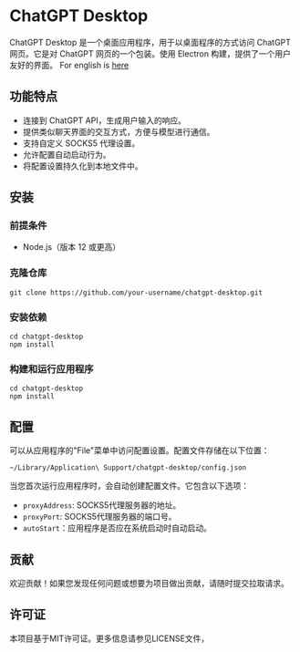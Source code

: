 # ChatGPT Desktop

ChatGPT Desktop 是一个桌面应用程序，用于以桌面程序的方式访问 ChatGPT 网页。它是对 ChatGPT 网页的一个包装。使用 Electron 构建，提供了一个用户友好的界面。
For english is [here](./README_eng.md)

## 功能特点

- 连接到 ChatGPT API，生成用户输入的响应。
- 提供类似聊天界面的交互方式，方便与模型进行通信。
- 支持自定义 SOCKS5 代理设置。
- 允许配置自动启动行为。
- 将配置设置持久化到本地文件中。

## 安装

### 前提条件

- Node.js（版本 12 或更高）

### 克隆仓库

```shell
git clone https://github.com/your-username/chatgpt-desktop.git
```
### 安装依赖
```shell
cd chatgpt-desktop
npm install
```
### 构建和运行应用程序
```shell
cd chatgpt-desktop
npm install
```

## 配置
可以从应用程序的"File"菜单中访问配置设置。配置文件存储在以下位置：
```shell
~/Library/Application\ Support/chatgpt-desktop/config.json
```
当您首次运行应用程序时，会自动创建配置文件。它包含以下选项：
- `proxyAddress`: SOCKS5代理服务器的地址。
- `proxyPort`: SOCKS5代理服务器的端口号。
- `autoStart`：应用程序是否应在系统启动时自动启动。

## 贡献
欢迎贡献！如果您发现任何问题或想要为项目做出贡献，请随时提交拉取请求。

## 许可证
本项目基于MIT许可证。更多信息请参见LICENSE文件，
